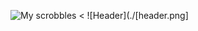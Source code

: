 


 ![My scrobbles](https://lastfm-recently-played.vercel.app/api?user=Joaovit129)
< ![Header](./[header.png]

